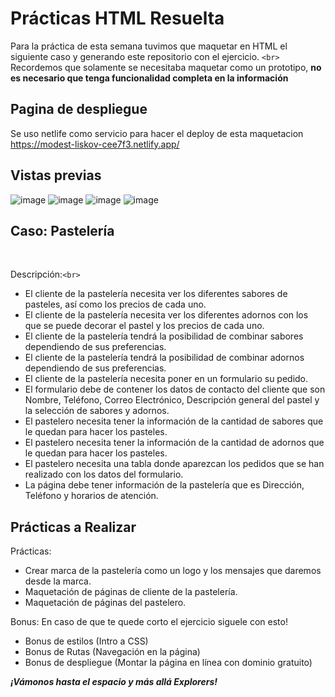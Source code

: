 # Prácticas HTML Resuelta

Para la práctica de esta semana tuvimos que maquetar en HTML el siguiente caso y generando este repositorio con el ejercicio.
`<br>`
Recordemos que solamente se necesitaba maquetar como un prototipo, **no es necesario que tenga funcionalidad completa en la información**
## Pagina de despliegue
Se uso netlife como servicio para hacer el deploy de esta maquetacion
https://modest-liskov-cee7f3.netlify.app/

## Vistas previas
![image](https://user-images.githubusercontent.com/82974706/156948362-667471bf-ff65-47f9-a3c9-b55a8c0e9726.png)
![image](https://user-images.githubusercontent.com/82974706/156948413-91bff424-ded6-48ec-8784-ff55a694b816.png)
![image](https://user-images.githubusercontent.com/82974706/156948388-dca40ad6-7a98-4f20-91c8-06341c55d762.png)
![image](https://user-images.githubusercontent.com/82974706/156948400-d6fd0597-9de2-4639-9f3d-61dc66f0b005.png)



## **Caso: Pastelería**

<br>

Descripción:`<br>`

- El cliente de la pastelería necesita ver los diferentes sabores de pasteles, así como los precios de cada uno.
- El cliente de la pastelería necesita ver los diferentes adornos con los que se puede decorar el pastel y los precios de cada uno.
- El cliente de la pastelería tendrá la posibilidad de combinar sabores dependiendo de sus preferencias.
- El cliente de la pastelería tendrá la posibilidad de combinar adornos dependiendo de sus preferencias.
- El cliente de la pastelería necesita poner en un formulario su pedido.
- El formulario debe de contener los datos de contacto del cliente que son Nombre, Teléfono, Correo Electrónico, Descripción general del pastel y la selección de sabores y adornos.
- El pastelero necesita tener la información de la cantidad de sabores que le quedan para hacer los pasteles.
- El pastelero necesita tener la información de la cantidad de adornos que le quedan para hacer los pasteles.
- El pastelero necesita una tabla donde aparezcan los pedidos que se han realizado con los datos del formulario.
- La página debe tener información de la pastelería que es Dirección, Teléfono y horarios de atención.

## Prácticas a Realizar

Prácticas:

- Crear marca de la pastelería como un logo y los mensajes que daremos desde la marca.
- Maquetación de páginas de cliente de la pastelería.
- Maquetación de páginas del pastelero.

Bonus:
En caso de que te quede corto el ejercicio siguele con esto!

- Bonus de estilos (Intro a CSS)
- Bonus de Rutas (Navegación en la página)
- Bonus de despliegue (Montar la página en línea con dominio gratuito)

***¡Vámonos hasta el espacio y más allá Explorers!***
